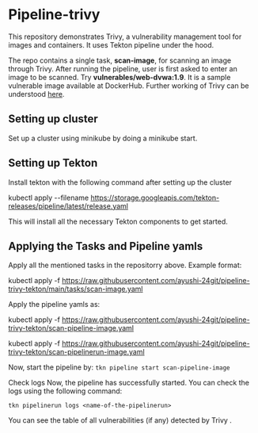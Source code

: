 
<h1>
Pipeline-trivy

</h1>
This repository demonstrates Trivy, a vulnerability management tool for images and containers. It uses Tekton pipeline under the hood.  



The repo contains a single task, **scan-image**, for scanning an image through Trivy. After running the pipeline, user is first asked to enter an image to be scanned. Try **vulnerables/web-dvwa:1.9**. It is a sample vulnerable image available at DockerHub. Further working of Trivy can be understood [here](https://rastogee-ayushi.medium.com/trivy-keep-your-artifacts-vulnerability-free-6dce292134e5). 

## Setting up cluster
Set up a cluster using minikube by doing a minikube start.

## Setting up Tekton
Install tekton with the following command after setting up the cluster

kubectl apply --filename https://storage.googleapis.com/tekton-releases/pipeline/latest/release.yaml

This will install all the necessary Tekton components to get started.

## Applying the Tasks and Pipeline yamls
Apply all the mentioned tasks in the repositorry above. Example format:

kubectl apply -f https://raw.githubusercontent.com/ayushi-24git/pipeline-trivy-tekton/main/tasks/scan-image.yaml

Apply the pipeline yamls as:

kubectl apply -f https://raw.githubusercontent.com/ayushi-24git/pipeline-trivy-tekton/scan-pipeline-image.yaml

kubectl apply -f https://raw.githubusercontent.com/ayushi-24git/pipeline-trivy-tekton/scan-pipelinerun-image.yaml

Now, start the pipeline by: `tkn pipeline start scan-pipeline-image`


Check logs
Now, the pipeline has successfully started. You can check the logs using the following command:

`tkn pipelinerun logs <name-of-the-pipelinerun>`

You can see the table of all vulnerabilities (if any) detected by Trivy .


  



  
